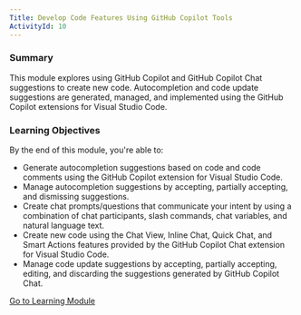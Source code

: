 ```yaml
---
Title: Develop Code Features Using GitHub Copilot Tools
ActivityId: 10
---
```


### Summary

This module explores using GitHub Copilot and GitHub Copilot Chat suggestions to create new code. Autocompletion and code update suggestions are generated, managed, and implemented using the GitHub Copilot extensions for Visual Studio Code.

### Learning Objectives

By the end of this module, you're able to:

- Generate autocompletion suggestions based on code and code comments using the GitHub Copilot extension for Visual Studio Code.
- Manage autocompletion suggestions by accepting, partially accepting, and dismissing suggestions.
- Create chat prompts/questions that communicate your intent by using a combination of chat participants, slash commands, chat variables, and natural language text.
- Create new code using the Chat View, Inline Chat, Quick Chat, and Smart Actions features provided by the GitHub Copilot Chat extension for Visual Studio Code.
- Manage code update suggestions by accepting, partially accepting, editing, and discarding the suggestions generated by GitHub Copilot Chat.

[Go to Learning Module](https://learn.microsoft.com/en-us/training/modules/develop-code-features-using-github-copilot-tools/)
